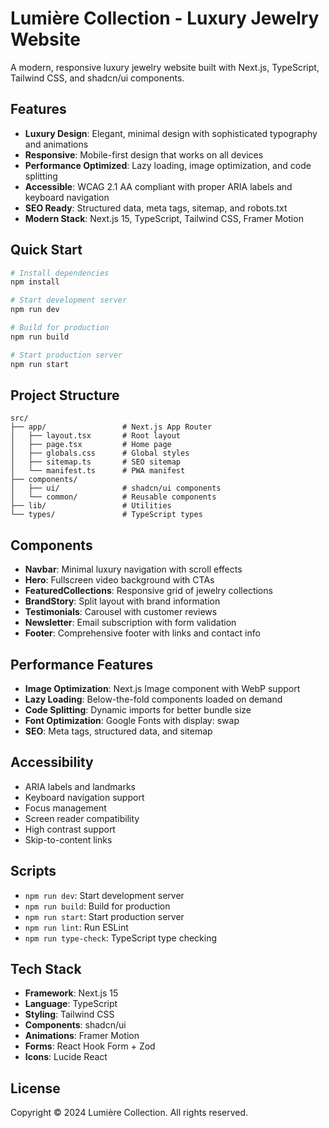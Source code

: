 # Lumière Collection - Luxury Jewelry Website

A modern, responsive luxury jewelry website built with Next.js, TypeScript, Tailwind CSS, and shadcn/ui components.

## Features

- **Luxury Design**: Elegant, minimal design with sophisticated typography and animations
- **Responsive**: Mobile-first design that works on all devices
- **Performance Optimized**: Lazy loading, image optimization, and code splitting
- **Accessible**: WCAG 2.1 AA compliant with proper ARIA labels and keyboard navigation
- **SEO Ready**: Structured data, meta tags, sitemap, and robots.txt
- **Modern Stack**: Next.js 15, TypeScript, Tailwind CSS, Framer Motion

## Quick Start

```bash
# Install dependencies
npm install

# Start development server
npm run dev

# Build for production
npm run build

# Start production server
npm run start
```

## Project Structure

```
src/
├── app/                 # Next.js App Router
│   ├── layout.tsx       # Root layout
│   ├── page.tsx         # Home page
│   ├── globals.css      # Global styles
│   ├── sitemap.ts       # SEO sitemap
│   └── manifest.ts      # PWA manifest
├── components/
│   ├── ui/              # shadcn/ui components
│   └── common/          # Reusable components
├── lib/                 # Utilities
└── types/               # TypeScript types
```

## Components

- **Navbar**: Minimal luxury navigation with scroll effects
- **Hero**: Fullscreen video background with CTAs
- **FeaturedCollections**: Responsive grid of jewelry collections
- **BrandStory**: Split layout with brand information
- **Testimonials**: Carousel with customer reviews
- **Newsletter**: Email subscription with form validation
- **Footer**: Comprehensive footer with links and contact info

## Performance Features

- **Image Optimization**: Next.js Image component with WebP support
- **Lazy Loading**: Below-the-fold components loaded on demand
- **Code Splitting**: Dynamic imports for better bundle size
- **Font Optimization**: Google Fonts with display: swap
- **SEO**: Meta tags, structured data, and sitemap

## Accessibility

- ARIA labels and landmarks
- Keyboard navigation support
- Focus management
- Screen reader compatibility
- High contrast support
- Skip-to-content links

## Scripts

- `npm run dev`: Start development server
- `npm run build`: Build for production
- `npm run start`: Start production server
- `npm run lint`: Run ESLint
- `npm run type-check`: TypeScript type checking

## Tech Stack

- **Framework**: Next.js 15
- **Language**: TypeScript
- **Styling**: Tailwind CSS
- **Components**: shadcn/ui
- **Animations**: Framer Motion
- **Forms**: React Hook Form + Zod
- **Icons**: Lucide React

## License

Copyright © 2024 Lumière Collection. All rights reserved.